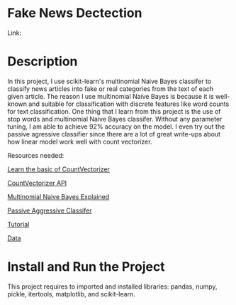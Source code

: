 # Fake News Dectection
Link:

# Description
In this project, I use scikit-learn's multinomial Naive Bayes classifer to classify news articles into fake or real categories from the text of each given article. The reason I use multinomial Naive Bayes is because it is well-known and suitable for classification with discrete features like word counts for text classification. One thing that I learn from this project is the use of stop words and multinomial Naive Bayes classifer. Without any parameter tuning, I am able to achieve 92% accuracy on the model. I even try out the passive agressive classifier since there are a lot of great write-ups about how linear model work well with count vectorizer.

Resources needed:

[Learn the basic of CountVectorizer](https://towardsdatascience.com/basics-of-countvectorizer-e26677900f9c)

[CountVectorizer API](https://scikit-learn.org/stable/modules/generated/sklearn.feature_extraction.text.CountVectorizer.html)

[Multinomial Naive Bayes Explained](https://www.upgrad.com/blog/multinomial-naive-bayes-explained/)

[Passive Aggressive Classifer](https://thecleverprogrammer.com/2021/02/10/passive-aggressive-classifier-in-machine-learning/)

[Tutorial](https://www.datacamp.com/community/tutorials/scikit-learn-fake-news)

[Data](https://www.kaggle.com/competitions/fake-news/data)

# Install and Run the Project
This project requires to imported and installed libraries: pandas, numpy, pickle, itertools, matplotlib, and scikit-learn.
